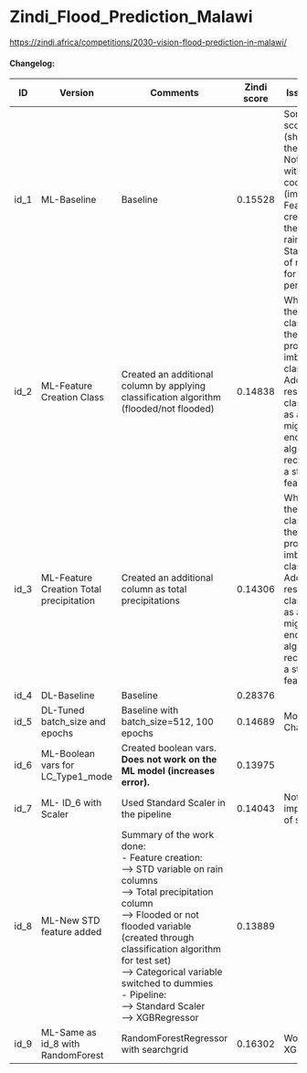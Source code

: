 # Zindi_Flood_Prediction_Malawi
https://zindi.africa/competitions/2030-vision-flood-prediction-in-malawi/

#### Changelog:



| ID   | Version                                 | Comments                                                     | Zindi score | Issues/Todo's                                                |
| ---- | --------------------------------------- | ------------------------------------------------------------ | ----------- | ------------------------------------------------------------ |
| id_1 | ML-Baseline                             | Baseline                                                     | 0.15528     | Some negative scores (shouldn't be there)<br />Nothing done with coordinates (important?)<br />Feature creation with the evolution of rain<br />Standardization of rain volume for both periods? |
| id_2 | ML-Feature Creation Class               | Created an additional column by applying classification algorithm (flooded/not flooded) | 0.14838     | When doing the classification, there is a problem with imbalanced classes.<br />Adding the results of the classification as a feature might not be enough for the algorithm to recognize it as a strong feature. |
| id_3 | ML-Feature Creation Total precipitation | Created an additional column as total precipitations         | 0.14306     | When doing the classification, there is a problem with imbalanced classes.<br />Adding the results of the classification as a feature might not be enough for the algorithm to recognize it as a strong feature. |
| id_4 | DL-Baseline                             | Baseline                                                     | 0.28376     |                                                              |
| id_5 | DL-Tuned batch_size and epochs          | Baseline with batch_size=512, 100 epochs                     | 0.14689     | Modify layers.<br />Change inputs                            |
| id_6 | ML-Boolean vars for LC_Type1_mode       | Created boolean vars. **Does not work on the ML model (increases error).** | 0.13975     |                                                              |
| id_7 | ML- ID_6 with Scaler                    | Used Standard Scaler in the pipeline                         | 0.14043     | Not an improvement of score.                                 |
| id_8 | ML-New STD feature added                | Summary of the work done:<br />- Feature creation:<br />--> STD variable on rain columns<br />--> Total precipitation column<br />--> Flooded or not flooded variable (created through classification algorithm for test set)<br />--> Categorical variable switched to dummies<br />- Pipeline:<br />--> Standard Scaler<br />--> XGBRegressor | 0.13889     |                                                              |
| id_9 | ML-Same as id_8 with RandomForest       | RandomForestRegressor with searchgrid                        | 0.16302     | Worse than XGBoost.                                          |

